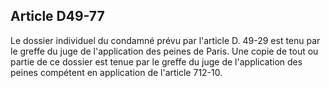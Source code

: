 Article D49-77
----
Le dossier individuel du condamné prévu par l'article D. 49-29 est tenu par le
greffe du juge de l'application des peines de Paris. Une copie de tout ou partie
de ce dossier est tenue par le greffe du juge de l'application des peines
compétent en application de l'article 712-10.
